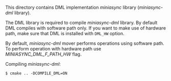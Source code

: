 This directory contains DML implementation *miniasync* library (*miniasync-dml*
library).

The DML library is required to compile *miniasync-dml* library.
By default DML compiles with software path only. If you want to make use of
hardware path, make sure that DML is installed with ```DML_HW``` option.

By default, *miniasync-dml* mover performs operations using software path.
To perform operation with hardware path use *MINIASYNC_DML_F_PATH_HW* flag.

Compiling *miniasync-dml*:
```shell
$ cmake .. -DCOMPILE_DML=ON
```
